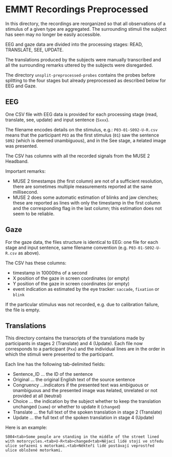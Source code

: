# EMMT Recordings Preprocessed

In this directory, the recordings are reorganized so that all observations of a stimulus of a given type are aggregated. The surrounding stimuli the subject has seen may no longer be easily accessible.

EEG and gaze data are divided into the processing stages: READ, TRANSLATE, SEE, UPDATE.

The translations produced by the subjects were manually transcribed and all the surrounding remarks uttered by the subjects were disregarded.

The directory ``unsplit-preprocessed-probes`` contains the probes before splitting to the four stages but already preprocessed as described below for EEG and Gaze.

## EEG 

One CSV file with EEG data is provided for each processing stage (read, translate, see, update) and input sentence (``Sxxx``).

The filename encodes details on the stimulus, e.g.: ``P03-01-S092-U-R.csv`` means that the participant ``P03`` as the first stimulus (``01``) saw the sentence ``S092`` (which is deemed ``U``nambiguous), and in the See stage, a ``R``elated image was presented.

The CSV has columns with all the recorded signals from the MUSE 2 Headband.

Important remarks:
- MUSE 2 timestamps (the first column) are not of a sufficient resolution, there are sometimes multiple measurements reported at the same millisecond.
- MUSE 2 does some automatic estimation of blinks and jaw clenches; these are reported as lines with only the timestamp in the first column and the corresponding flag in the last column; this estimation does not seem to be reliable.

## Gaze

For the gaze data, the files structure is identical to EEG: one file for each stage and input sentence, same filename convention (e.g. ``P03-01-S092-U-R.csv`` as above).

The CSV has these columns:
- timestamp in 10000ths of a second
- X position of the gaze in screen coordinates (or empty)
- Y position of the gaze in screen coordinates (or empty)
- event indication as estimated by the eye tracker: ``saccade``, ``fixation`` or ``blink``

If the particular stimulus was not recorded, e.g. due to calibration failure, the file is empty.

## Translations

This directory contains the transcripts of the translations made by participants in stages 2 (Translate) and 4 (Update).
Each file now corresponds to a participant (``Pxx``) and the individual lines are in the order in which the stimuli were presented to the participant.

Each line has the following tab-delimited fields:

- Sentence_ID ... the ID of the sentence
- Original ... the original English text of the source sentence
- Congruency ...indicators if the presented text was ``A``mbiguous or ``U``nambiguous and the presented image was ``R``elated, ``U``nrelated or not provided at all (``N``eutral)
- Choice ... the indication by the subject whether to keep the translation unchanged (``same``) or whether to update it (``changed``)
- Translate ... the full text of the spoken translation in stage 2 (Translate)
- Update ... the full text of the spoken translation in stage 4 (Update)

Here is an example:
```
S004<tab>Some people are standing in the middle of the street lined with motorcycles.<tab>U-R<tab>changed<tab>Nějací lidé stojí ve středu ulice seřazení s motorkami.<tab>Někteří lidé postávají veprostřed ulice obložené motorkami.
```

